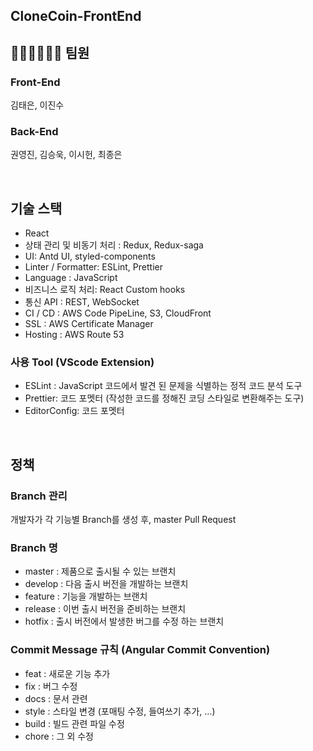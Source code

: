 ## CloneCoin-FrontEnd

## 🧑🏻‍💻👩🏻‍💻 팀원

### Front-End
김태은, 이진수

### Back-End
권영진, 김승욱, 이시헌, 최종은

<br/>

## 기술 스택
- React
- 상태 관리 및 비동기 처리 : Redux, Redux-saga
- UI: Antd UI, styled-components
- Linter / Formatter: ESLint, Prettier
- Language : JavaScript
- 비즈니스 로직 처리: React Custom hooks
- 통신 API : REST, WebSocket
- CI / CD : AWS Code PipeLine, S3, CloudFront
- SSL : AWS Certificate Manager
- Hosting : AWS Route 53

### 사용 Tool (VScode Extension)
- ESLint : JavaScript 코드에서 발견 된 문제을 식별하는 정적 코드 분석 도구
- Prettier: 코드 포멧터 (작성한 코드를 정해진 코딩 스타일로 변환해주는 도구)
- EditorConfig: 코드 포멧터

<br/>

## 정책
### Branch 관리
개발자가 각 기능별 Branch를 생성 후, master Pull Request

### Branch 명
- master : 제품으로 출시될 수 있는 브랜치
- develop : 다음 출시 버전을 개발하는 브랜치
- feature : 기능을 개발하는 브랜치
- release : 이번 출시 버전을 준비하는 브랜치
- hotfix : 출시 버전에서 발생한 버그를 수정 하는 브랜치

### Commit Message 규칙 (Angular Commit Convention)
- feat : 새로운 기능 추가
- fix : 버그 수정
- docs : 문서 관련
- style : 스타일 변경 (포매팅 수정, 들여쓰기 추가, …)
- build : 빌드 관련 파일 수정
- chore : 그 외 수정
